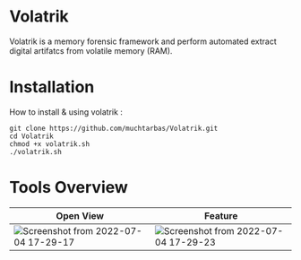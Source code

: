 # Volatrik
Volatrik is a memory forensic framework and perform automated extract digital artifatcs from volatile memory (RAM).

# Installation
How to install & using volatrik :
```
git clone https://github.com/muchtarbas/Volatrik.git
cd Volatrik
chmod +x volatrik.sh
./volatrik.sh
```

# Tools Overview
| Open View  | Feature |
| ------------- | ------------- |
| ![Screenshot from 2022-07-04 17-29-17](https://user-images.githubusercontent.com/60293555/177136922-f4637ce2-613b-4da1-9c66-3e0ce0bc8967.png)  | ![Screenshot from 2022-07-04 17-29-23](https://user-images.githubusercontent.com/60293555/177136940-52aa7a18-1b9a-49ee-bfed-fae52943452e.png)  |
